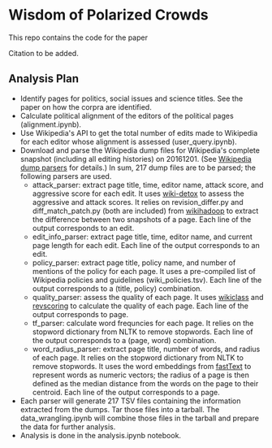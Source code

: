 # Wisdom of Polarized Crowds

This repo contains the code for the paper 

Citation to be added.

## Analysis Plan
* Identify pages for politics, social issues and science titles. See the paper on how the corpra are identified.
* Calculate political alignment of the editors of the political pages (alignment.ipynb).
* Use Wikipedia's API to get the total number of edits made to Wikipedia for each editor whose alignment is assessed (user_query.ipynb).
* Download and parse the Wikipedia dump files for Wikipedia's complete snapshot (including all editing histories) on 20161201. (See [Wikipedia dump parsers](https://github.com/bill10/wiki_dump_parsers) for details.) In sum, 217 dump files are to be parsed; the following parsers are used.
  * attack_parser: extract page title, time, editor name, attack score, and aggressive score for each edit. It uses [wiki-detox](https://github.com/ewulczyn/wiki-detox) to assess the aggressive and attack scores. It relies on revision_differ.py and diff_match_patch.py (both are included) from [wikihadoop](https://github.com/whym/wikihadoop) to extract the difference between two snapshots of a page. Each line of the output corresponds to an edit. 
  * edit_info_parser: extract page title, time, editor name, and current page length for each edit. Each line of the output  corresponds to an edit.
  * policy_parser: extract page title, policy name, and number of mentions of the policy for each page. It uses a pre-compiled list of Wikipedia policies and guidelines (wiki_policies.tsv). Each line of the output corresponds to a (title, policy) combination.
  * quality_parser: assess the quality of each page. It uses [wikiclass](https://github.com/wikimedia/articlequality) and [revscoring](https://github.com/wikimedia/revscoring) to calculate the quality of each page. Each line of the output corresponds to page. 
  * tf_parser: calculate word frequncies for each page. It relies on the stopword dictionary from NLTK to remove stopwords. Each line of the output corresponds to a (page, word) combination.
  * word_radius_parser: extract page title, number of words, and radius of each page. It relies on the stopword dictionary from NLTK to remove stopwords. It uses the word embeddings from [fastText](https://fasttext.cc/docs/en/pretrained-vectors.html) to represent words as  numeric vectors; the radius of a page is then defined as the median distance from the words on the page to their centroid. Each line of the output corresponds to a page.
* Each parser will generate 217 TSV files containing the information extracted from the dumps. Tar those files into a tarball. The data_wrangling.ipynb will combine those files in the tarball and prepare the data for further analysis.
* Analysis is done in the analysis.ipynb notebook. 
